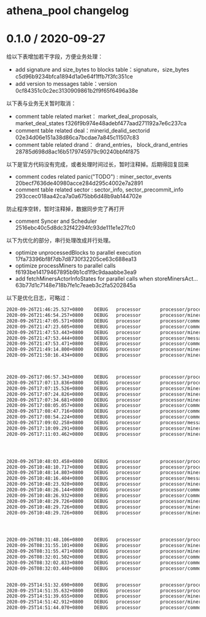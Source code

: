 # athena_pool changelog

# 0.1.0 / 2020-09-27

给以下表增加若干字段，方便业务处理：
- add signature and size_bytes to blocks table：signature，size_bytes  c5d96b9234bfca1894d1a0e64f1ffb7f3fc351ce
- add version to messages table：version 0cf84351c0c2ec3130909861b2f9f65f6496a38e

以下表与业务无关暂时取消：
- comment table related market： market_deal_proposals, market_deal_states f326f9b974e48adebf477aad271192a7e6c237ca
- comment table related deal：minerid_dealid_sectorid 02e34d06e151a38d86ca7bcdae7a845c11507c83
- comment table related drand： drand_entries， block_drand_entries 28785d698d8ac16b5179745979c90240bbf4f875
 
以下是官方代码没有完成，或者处理时间过长，暂时注释掉。后期得回复回来 
- comment codes related panic("TODO") : miner_sector_events 20becf7636de40980acce284d295c4002e7a2891
- comment table related sector : sector_info, sector_precommit_info 293ccec018aa42ca7a0a675bb6d48b9ab144702e
  
防止程序空转，暂时注释掉，数据同步完了再打开  
- comment Syncer and Scheduler 2516ebc40c5d8dc32f42294fc93de111e1e27fc0

以下为优化的部分，串行处理改成并行处理。
- optimize unprocessedBlocks to parallel execution 17fa73396bf8f7db7d8730f32205ce63c688ea13
- optimize processMiners to parallel calls f6193be14179467895b9b1cd1f9c9daaabbe3ea9
- add fetchMinersActorInfoStates for parallel calls when storeMinersAct… 63b77d1c7148e718b7fe1c7eaeb3c2fa5202845a
  

以下是优化日志，可略过：

```bash
2020-09-26T21:46:25.527+0800    DEBUG   processor       processor/processor.go:226      Collected Actor Changes {"duration": "9.175796348s"} 已经优化
2020-09-26T21:46:54.257+0800    DEBUG   processor       processor/miner.go:1031 Stored Miners Power     {"duration": "27.168437936s"}  无法优化
2020-09-26T21:47:05.571+0800    DEBUG   processor       processor/common_actors.go:138  Stored Actor Addresses  {"duration": "40.043644237s"} 无法优化
2020-09-26T21:47:23.605+0800    DEBUG   processor       processor/common_actors.go:214  Stored Actor Heads      {"duration": "18.034519407s"} 无法优化
2020-09-26T21:47:53.443+0800    DEBUG   processor       processor/miner.go:940  Stored Miners Actor State       {"duration": "1m26.354367748s"} 已经优化
2020-09-26T21:47:53.444+0800    DEBUG   processor       processor/messages.go:98        Handled Message Changes {"duration": "1m27.916465029s"} 已经优化
2020-09-26T21:47:53.471+0800    DEBUG   processor       processor/common_actors.go:260  Stored Actor States     {"duration": "47.900256425s"} 无法优化
2020-09-26T21:49:14.800+0800    DEBUG   processor       processor/miner.go:321  Stored Miner Pre Commit Info    {"duration": "2m47.711262443s"} 已经优化,可暂时删除表
2020-09-26T21:50:16.434+0800    DEBUG   processor       processor/miner.go:457  Stored Miner Sector Info        {"duration": "3m49.345693506s"} 已经优化,可暂时删除表



2020-09-26T17:06:57.343+0800    DEBUG   processor       processor/processor.go:398      Gathered Blocks to process      {"duration": "6.0615023s"} 已经优化
2020-09-26T17:07:13.836+0800    DEBUG   processor       processor/processor.go:226      Collected Actor Changes {"duration": "16.493315279s"} 已经优化
2020-09-26T17:07:15.526+0800    DEBUG   processor       processor/miner.go:210  Processed Miners        {"duration": "1.689778063s"} 已经优化
2020-09-26T17:07:24.826+0800    DEBUG   processor       processor/miner.go:1031 Stored Miners Power     {"duration": "9.299402465s"} 无法优化
2020-09-26T17:07:34.681+0800    DEBUG   processor       processor/miner.go:940  Stored Miners Actor State       {"duration": "19.155287546s"} 已经优化
2020-09-26T17:08:05.057+0800    DEBUG   processor       processor/common_actors.go:138  Stored Actor Addresses  {"duration": "51.220290257s"} 无法优化
2020-09-26T17:08:47.716+0800    DEBUG   processor       processor/common_actors.go:214  Stored Actor Heads      {"duration": "42.659460414s"} 无法优化
2020-09-26T17:08:54.224+0800    DEBUG   processor       processor/common_actors.go:260  Stored Actor States     {"duration": "49.167144856s"} 无法优化
2020-09-26T17:09:02.258+0800    DEBUG   processor       processor/messages.go:98        Handled Message Changes {"duration": "1m48.422113499s"} 已经优化
2020-09-26T17:10:09.291+0800    DEBUG   processor       processor/miner.go:321  Stored Miner Pre Commit Info    {"duration": "2m53.764969129s"} 已经优化
2020-09-26T17:11:03.462+0800    DEBUG   processor       processor/miner.go:457  Stored Miner Sector Info        {"duration": "3m47.935396414s"} 已经优化




2020-09-26T10:48:03.458+0800    DEBUG   processor       processor/processor.go:398      Gathered Blocks to process      {"duration": "10.073314361s"} 已经优化
2020-09-26T10:48:10.717+0800    DEBUG   processor       processor/processor.go:226      Collected Actor Changes {"duration": "7.259032442s"} 已经优化
2020-09-26T10:48:14.803+0800    DEBUG   processor       processor/miner.go:940  Stored Miners Actor State       {"duration": "3.888805931s"} 已经优化
2020-09-26T10:48:16.404+0800    DEBUG   processor       processor/messages.go:98        Handled Message Changes {"duration": "5.686635122s"} 已经优化
2020-09-26T10:48:23.920+0800    DEBUG   processor       processor/miner.go:321  Stored Miner Pre Commit Info    {"duration": "13.005004294s"} 已经优化
2020-09-26T10:48:26.144+0800    DEBUG   processor       processor/common_actors.go:138  Stored Actor Addresses  {"duration": "15.42634169s"}  暂时无法优化
2020-09-26T10:48:26.932+0800    DEBUG   processor       processor/common_actors.go:104  Handled CommonActors Changes    {"duration": "16.214321914s"} 已经优化, 可删除日志
2020-09-26T10:48:29.726+0800    DEBUG   processor       processor/miner.go:457  Stored Miner Sector Info        {"duration": "18.811674726s"} 已经优化 
2020-09-26T10:48:29.726+0800    DEBUG   processor       processor/miner.go:264  Persisted Miners        {"duration": "18.811769525s"}   已经优化, 可删除日志
2020-09-26T10:48:29.726+0800    DEBUG   processor       processor/miner.go:192  Handled Miner Changes   {"duration": "19.009022895s"}   已经优化, 可删除日志




2020-09-26T08:31:48.106+0800    DEBUG   processor       processor/processor.go:398      Gathered Blocks to process      {"duration": "11.903876131s"}  已经优化
2020-09-26T08:31:55.101+0800    DEBUG   processor       processor/miner.go:1015 Stored Miners Power     {"duration": "5.841592954s"}   数据量大。无法优化
2020-09-26T08:31:55.471+0800    DEBUG   processor       processor/miner.go:924  Stored Miners Actor State       {"duration": "6.211422438s"}  已经优化
2020-09-26T08:32:01.502+0800    DEBUG   processor       processor/common_actors.go:133  Stored Actor Addresses  {"duration": "12.382012623s"}   暂时无法优化
2020-09-26T08:32:02.833+0800    DEBUG   processor       processor/common_actors.go:255  Stored Actor States     {"duration": "1.330480617s"}    暂时无法优化
2020-09-26T08:32:03.440+0800    DEBUG   processor       processor/common_actors.go:209  Stored Actor Heads      {"duration": "1.938153416s"}    暂时无法优化


2020-09-25T14:51:32.690+0800    DEBUG   processor       processor/processor.go:333      Gathered Blocks to process      {"duration": "5.932971838s"}   串行改并行
2020-09-25T14:51:35.632+0800    DEBUG   processor       processor/processor.go:226      Collected Actor Changes {"duration": "2.942776445s"}   增加并行数
2020-09-25T14:51:39.655+0800    DEBUG   processor       processor/miner.go:202  Processed Miners        {"duration": "4.022065371s"}   串行改并行
2020-09-25T14:51:42.912+0800    DEBUG   processor       processor/miner.go:887  Stored Miners Actor State       {"duration": "3.257164545s"}   串行改并行
2020-09-25T14:51:44.070+0800    DEBUG   processor       processor/common_actors.go:133  Stored Actor Addresses  {"duration": "8.437381674s"}   暂时无法优化

```

